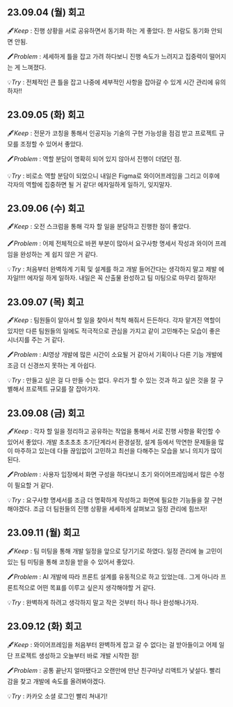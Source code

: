 ## 23.09.04 (월) 회고

🖋️*Keep* : 진행 상황을 서로 공유하면서 동기화 하는 게 좋았다. 한 사람도 동기화 안되면 안됨.

🖍️*Problem* : 세세하게 틀을 잡고 가려 하다보니 진행 속도가 느려지고 집중력이 떨어지는 게 느껴졌다. 

💡*Try* :  전체적인 큰 틀을 잡고 나중에 세부적인 사항을 잡아갈 수 있게 시간 관리에 유의하자!!

## 23.09.05 (화) 회고

🖋️*Keep* : 전문가 코칭을 통해서 인공지능 기술의 구현 가능성을 점검 받고 프로젝트 규모를 조정할 수 있어서 좋았다. 

🖍️*Problem* : 역할 분담이 명확히 되어 있지 않아서 진행이 더뎠던 점. 

💡*Try* :  비로소 역할 분담이 되었으니 내일은 Figma로 와이어프레임을 그리고 이후에 각자의 역할에 집중하면 될 거 같다! 에자일하게 일하기, 잊지말자.

## 23.09.06 (수) 회고

🖋️*Keep* : 오전 스크럼을 통해 각자 할 일을 분담하고 진행한 점이 좋았다. 

🖍️*Problem* : 어제 전체적으로 바뀐 부분이 많아서 요구사항 명세서 작성과 와이어 프레임을 완성하는 게 쉽지 않은 거 같다. 

💡*Try* :  처음부터 완벽하게 기획 및 설계를 하고 개발 들어간다는 생각하지 말고 제발 에자일!!!! 에자일 하게 일하자. 내일은 꼭 산출물 완성하고 팀 미팅으로 마무리 잘하자!

## 23.09.07 (목) 회고

🖋️*Keep* : 팀원들이 알아서 할 일을 찾아서 척척 해줘서 든든하다. 각자 맡겨진 역할이 있지만 다른 팀원들의 일에도 적극적으로 관심을 가지고 같이 고민해주는 모습이 좋은 시너지를 주는 거 같다. 

🖍️*Problem* : AI영상 개발에 많은 시간이 소요될 거 같아서 기획이나 다른 기능 개발에 조금 더 신경쓰지 못하는 게 아쉽다. 

💡*Try* :  만들고 싶은 걸 다 만들 수는 없다. 우리가 할 수 있는 것과 하고 싶은 것을 잘 구별해서 프로젝트 규모를 잘 잡아가자.


## 23.09.08 (금) 회고

🖋️*Keep* : 각자 할 일을 정리하고 공유하는 작업을 통해서 서로 진행 사항을 확인할 수 있어서 좋았다. 개발 초초초초 초기단계라서 환경설정, 설계 등에서 막연한 문제들을 많이 마주하고 있는데 다들 끊임없이 고민하고 최선을 다해주는 모습을 보니 의지가 많이 된다. 

🖍️*Problem* : 사용자 입장에서 화면 구성을 하다보니 초기 와이어프레임에서 많은 수정이 필요할 거 같다. 

💡*Try* :  요구사항 명세서를 조금 더 명확하게 작성하고 화면에 필요한 기능들을 잘 구현해야겠다. 조금 더 팀원들의 진행 상황을 세세하게 살펴보고 일정 관리에 힘쓰자!

## 23.09.11 (월) 회고

🖋️*Keep* : 팀 미팅을 통해 개발 일정을 앞으로 당기기로 하였다. 일정 관리에 늘 고민이 있는 팀 미팅을 통해 코칭을 받을 수 있어서 좋았다. 

🖍️*Problem* : AI 개발에 따라 프론트 설계를 유동적으로 하고 있었는데.. 그게 아니라 프론트적으로 어떤 목표를 이루고 싶은지 생각해야할 거 같다. 

💡*Try* :   완벽하게 하려고 생각하지 말고 작은 것부터 하나 하나 완성해나가자.

## 23.09.12 (화) 회고

🖋️*Keep* : 와이어프레임을 처음부터 완벽하게 잡고 갈 수 없다는 걸 받아들이고 어제 일단 프로젝트 생성하고 오늘부터 바로 개발 시작한 점!

🖍️*Problem* : 공통 끝난지 얼마됐다고 오랜만에 만난 친구마냥 리액트가 낯설다. 빨리 감을 찾고 개발에 속도를 올려봐야겠다. 

💡*Try* : 카카오 소셜 로그인 빨리 쳐내기!

